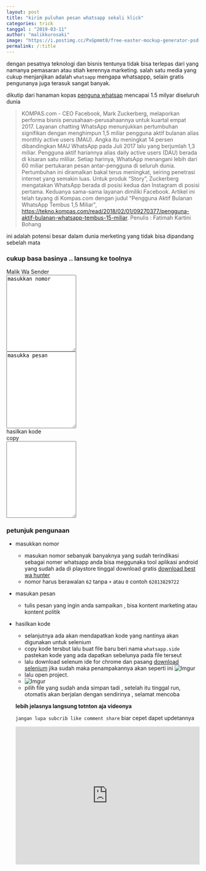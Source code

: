 ```yaml
---
layout: post
title: "kirim puluhan pesan whatsapp sekali klick"
categories: trick
tanggal : "2019-03-11"
author: "malikkurosaki"
image: "https://i.postimg.cc/PxGpmmt8/free-easter-mockup-generator-psd-1-3.png"
permalink: /:title
---
```


dengan pesatnya teknologi dan bisnis tentunya tidak bisa terlepas dari yang namanya pemasaran atau stiah kerennya marketing.
salah satu media yang cukup menjanjikan adalah `whatsapp` mengapa whatsappp, selain gratis pengunanya juga terasuk sangat banyak.
<!-- more -->
dikutip dari hanaman kopas [penguna whatsap](https://tekno.kompas.com/read/2018/02/01/09270377/pengguna-aktif-bulanan-whatsapp-tembus-15-miliar) 
mencapai 1.5 milyar diseluruh dunia

> KOMPAS.com - CEO Facebook, Mark Zuckerberg, melaporkan performa bisnis perusahaan-perusahaannya untuk kuartal empat 2017. Layanan chatting WhatsApp menunjukkan pertumbuhan signifikan dengan menghimpun 1,5 miliar pengguna aktif bulanan alias monthly active users (MAU). Angka itu meningkat 14 persen dibandingkan MAU WhatsApp pada Juli 2017 lalu yang berjumlah 1,3 miliar. Pengguna aktif hariannya alias daily active users (DAU) berada di kisaran satu mliliar. Setiap harinya, WhatsApp menangani lebih dari 60 miliar pertukaran pesan antar-pengguna di seluruh dunia. Pertumbuhan ini diramalkan bakal terus meningkat, seiring penetrasi internet yang semakin luas. Untuk produk “Story”, Zuckerberg mengatakan WhatsApp berada di posisi kedua dan Instagram di posisi pertama. Keduanya sama-sama layanan dimiliki Facebook.
Artikel ini telah tayang di Kompas.com dengan judul "Pengguna Aktif Bulanan WhatsApp Tembus 1,5 Miliar", https://tekno.kompas.com/read/2018/02/01/09270377/pengguna-aktif-bulanan-whatsapp-tembus-15-miliar. 
Penulis : Fatimah Kartini Bohang


ini adalah potensi besar dalam dunia merketing yang tidak bisa dipandang sebelah mata

### cukup basa basinya .. lansung ke toolnya

<div class="w3-container w3-padding w3-content">
    <div class="w3-xxlarge w3-container w3-center w3-padding w3-text-red ">
        Malik Wa Sender
    </div>
    <div class="w3-container w3-cell-raw w3-blue w3-round w3-card">
        <div class="w3-container w3-padding w3-half w3-cell">
            <textarea id="inputnomer" class="w3-input" value="" style="height:200px">masukkan nomor</textarea>
            <div id="jumblah" class="w3-padding w3-container w3-xlarge"></div>
        </div>
        <div class="w3-container w3-padding w3-half w3-cell">
            <textarea id="inputpesan" class="w3-input" value="" style="height:200px">masukka pesan</textarea>
        </div>
    </div>
    <div class="w3-container w3-padding w3-center">
        <div id="hasilkankode" class="w3-button w3-blue w3-round">hasilkan kode</div>
        <div id="copy1" class="w3-button w3-blue w3-round">copy</div>
    </div>
    <div class="w3-container w3-padding">
        <textarea id="lihat" class="w3-input w3-padding w3-container w3-card w3-round" style="height:200px;overflow:scroll"></textarea>
    </div>
</div>
        
<script>
    var inputnomer = document.getElementById("inputnomer");
    var inputpesan = document.getElementById("inputpesan");
    var hasilkankode = document.getElementById("hasilkankode");
    var lihat = document.getElementById("lihat");
    var jumblah = document.getElementById("jumblah");
    var copy1 = document.getElementById("copy1");


    inputnomer.onpaste = function(){
        inputnomer.onmousemove = function(){
            var jm = inputnomer.value.split("\n");
            jumblah.innerHTML = jm.length-1 + "nomor"
        }
        
    }

    hasilkankode.onclick = function(){
        if(inputnomer.value == "masukkan nomor" || inputnomer.value == ""){
            alert("masukkan nomor")
            return;
        }

        if(inputpesan.value == "masukkan pesan" || inputpesan.value == ""){
            alert("masukkan nomor")
            return;
        }
        var nomor = inputnomer.value.split("\n")
        var pesan = escape(inputpesan.value);
        var tmp = "";
        for(var i=0;i<nomor.length;i++){
            var datanya = '{"command":"open","target":"https://web.whatsapp.com/send?phone='+nomor[i]+'&text='+pesan+'"},{"command":"click","target":"css=button._35EW6 > span"},';
            tmp += datanya;
        }
        var kode = '{"name":"wa","tests":[{"id":"1","name":"","commands":['+tmp+']}],"suites":[{"persistSession":false,"parallel":false,"timeout":300,"tests":["1"]}],"urls":["https://web.whatsapp.com/"],"plugins":[]}';

        lihat.innerHTML = kode.replace(',]}],"suites"',']}],\"suites"');
    }

    copy1.onclick = function(){         
        lihat.focus();
        lihat.select();
        if (!document.execCommand) return;
        document.execCommand('copy');
    }
    
</script>


### petunjuk pengunaan
- masukkan nomor
    - masukan nomor sebanyak banyaknya yang sudah terindikasi sebagai nomer whatsapp anda bisa meggunaka tool 
    aplikasi android yang sudah ada di playstore tinggal download gratis [download best wa hunter](https://play.google.com/store/apps/details?id=com.malikkurosaki.bestwahunter)
    - nomor harus berawalan `62` tanpa `+` atau `0` contoh `62813829722`

- masukan pesan
    - tulis pesan yang ingin anda sampaikan , bisa kontent marketing atau kontent politik

- hasilkan kode
    - selanjutnya ada akan mendapatkan kode yang nantinya akan digunakan untuk selenium
    - copy kode tersbut lalu buat file baru beri nama `whatsapp.side` pastekan kode yang ada dapatkan sebelunya pada file terseut
    - lalu download selenum ide for chrome dan pasang [download selenium](https://chrome.google.com/webstore/detail/selenium-ide/mooikfkahbdckldjjndioackbalphokd?hl=en)
    jika sudah maka penampakannya akan seperti ini ![Imgur](https://i.imgur.com/uiEklxx.png)
    - lalu open project.
    - ![Imgur](https://i.imgur.com/kLTUaPS.png)
    - pilih file yang sudah anda simpan tadi , setelah itu tinggal run, otomatis akan berjalan dengan sendirinya , 
    selamat mencoba

    __lebih jelasnya langsung totnton aja videonya__

    `jangan lupa subcrib like comment share` biar cepet dapet updetannya

    <iframe width="100%" height="360" src="https://www.youtube.com/embed/x1-DzhrxfO8" frameborder="0" allow="accelerometer; autoplay; encrypted-media; gyroscope; picture-in-picture" allowfullscreen></iframe>